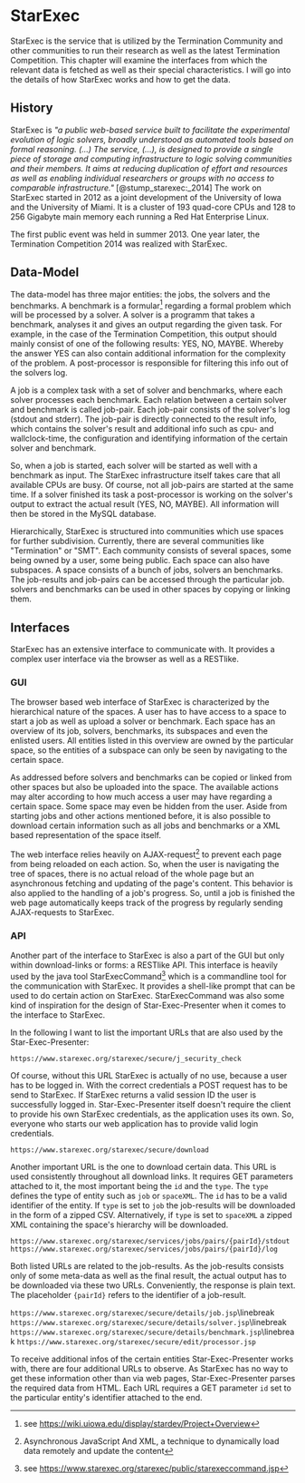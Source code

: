 # StarExec

StarExec is the service that is utilized by the Termination Community and other communities to run their research as well as the latest Termination Competition. This chapter will examine the interfaces from which the relevant data is fetched as well as their special characteristics. I will go into the details of how StarExec works and how to get the data.

## History

StarExec is _"a public web-based service built to facilitate the experimental evolution of logic solvers, broadly understood as automated tools based on formal reasoning. (...) The service, (...), is designed to provide a single piece of storage and computing infrastructure to logic solving communities and their members. It aims at reducing duplication of effort and resources as well as enabling individual researchers or groups with no access to comparable infrastructure."_ [@stump_starexec:_2014] The work on StarExec started in 2012 as a joint development of the University of Iowa and the University of Miami. It is a cluster of 193 quad-core CPUs and 128 to 256 Gigabyte main memory each running a Red Hat Enterprise Linux.

The first public event was held in summer 2013. One year later, the Termination Competition 2014 was realized with StarExec.

## Data-Model

The data-model has three major entities: the jobs, the solvers and the benchmarks. A benchmark is a formular[^starexec_wiki_project_overview] regarding a formal problem which will be processed by a solver. A solver is a programm that takes a benchmark, analyses it and gives an output regarding the given task. For example, in the case of the Termination Competition, this output should mainly consist of one of the following results: YES, NO, MAYBE. Whereby the answer YES can also contain additional information for the complexity of the problem. A post-processor is responsible for filtering this info out of the solvers log.

[^starexec_wiki_project_overview]: see https://wiki.uiowa.edu/display/stardev/Project+Overview

A job is a complex task with a set of solver and benchmarks, where each solver processes each benchmark. Each relation between a certain solver and benchmark is called job-pair. Each job-pair consists of the solver's log (stdout and stderr). The job-pair is directly connected to the result info, which contains the solver's result and additional info such as cpu- and wallclock-time, the configuration and identifying information of the certain solver and benchmark.

<!-- a figure could illustrate the relation between jobs, solver and benchmarks -->

So, when a job is started, each solver will be started as well with a benchmark as input. The StarExec infrastructure itself takes care that all available CPUs are busy. Of course, not all job-pairs are started at the same time. If a solver finished its task a post-processor is working on the solver's output to extract the actual result (YES, NO, MAYBE). All information will then be stored in the MySQL database.

Hierarchically, StarExec is structured into communities which use spaces for further subdivision. Currently, there are several communities like "Termination" or "SMT". Each community consists of several spaces, some being owned by a user, some being public. Each space can also have subspaces. A space consists of a bunch of jobs, solvers an benchmarks. The job-results and job-pairs can be accessed through the particular job. solvers and benchmarks can be used in other spaces by copying or linking them.

## Interfaces

StarExec has an extensive interface to communicate with. It provides a complex user interface via the browser as well as a RESTlike.

### GUI

The browser based web interface of StarExec is characterized by the hierarchical nature of the spaces. A user has to have access to a space to start a job as well as upload a solver or benchmark. Each space has an overview of its job, solvers, benchmarks, its subspaces and even the enlisted users. All entities listed in this overview are owned by the particular space, so the entities of a subspace can only be seen by navigating to the certain space.

As addressed before solvers and benchmarks can be copied or linked from other spaces but also be uploaded into the space. The available actions may alter according to how much access a user may have regarding a certain space. Some space may even be hidden from the user. Aside from starting jobs and other actions mentioned before, it is also possible to download certain information such as all jobs and benchmarks or a XML based representation of the space itself.

The web interface relies heavily on AJAX-request[^ajax] to prevent each page from being reloaded on each action. So, when the user is navigating the tree of spaces, there is no actual reload of the whole page but an asynchronous fetching and updating of the page's content. This behavior is also applied to the handling of a job's progress. So, until a job is finished the web page automatically keeps track of the progress by regularly sending AJAX-requests to StarExec.

[^ajax]: Asynchronous JavaScript And XML, a technique to dynamically load data remotely and update the content

### API

Another part of the interface to StarExec is also a part of the GUI but only within download-links or forms: a RESTlike API. This interface is heavily used by the java tool StarExecCommand[^starexec_command] which is a commandline tool for the communication with StarExec. It provides a shell-like prompt that can be used to do certain action on StarExec. StarExecCommand was also some kind of inspiration for the design of Star-Exec-Presenter when it comes to the interface to StarExec.

[^starexec_command]: see https://www.starexec.org/starexec/public/starexeccommand.jsp

In the following I want to list the important URLs that are also used by the Star-Exec-Presenter:

`https://www.starexec.org/starexec/secure/j_security_check`

Of course, without this URL StarExec is actually of no use, because a user has to be logged in. With the correct credentials a POST request has to be send to StarExec. If StarExec returns a valid session ID the user is successfully logged in. Star-Exec-Presenter itself doesn't require the client to provide his own StarExec credentials, as the application uses its own. So, everyone who starts our web application has to provide valid login credentials.

`https://www.starexec.org/starexec/secure/download`

Another important URL is the one to download certain data. This URL is used consistently throughout all download links. It requires GET parameters attached to it, the most important being the `id` and the `type`. The `type` defines the type of entity such as `job` or `spaceXML`. The `id` has to be a valid identifier of the entity. If `type` is set to `job` the job-results will be downloaded in the form of a zipped CSV. Alternatively, if `type` is set to `spaceXML` a zipped XML containing the space's hierarchy will be downloaded.

`https://www.starexec.org/starexec/services/jobs/pairs/{pairId}/stdout`
`https://www.starexec.org/starexec/services/jobs/pairs/{pairId}/log`

Both listed URLs are related to the job-results. As the job-results consists only of some meta-data as well as the final result, the actual output has to be downloaded via these two URLs. Conveniently, the response is plain text. The placeholder `{pairId}` refers to the identifier of a job-result.

`https://www.starexec.org/starexec/secure/details/job.jsp`\linebreak
`https://www.starexec.org/starexec/secure/details/solver.jsp`\linebreak
`https://www.starexec.org/starexec/secure/details/benchmark.jsp`\linebreak
`https://www.starexec.org/starexec/secure/edit/processor.jsp`

To receive additional infos of the certain entities Star-Exec-Presenter works with, there are four additional URLs to observe. As StarExec has no way to get these information other than via web pages, Star-Exec-Presenter parses the required data from HTML. Each URL requires a GET parameter `id` set to the particular entity's identifier attached to the end.
